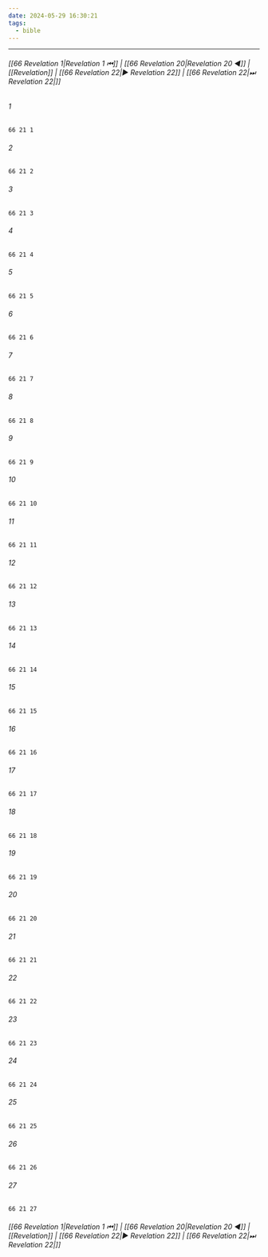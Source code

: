 ```yaml
---
date: 2024-05-29 16:30:21
tags:
  - bible
---
```

___

###### [[66 Revelation 1|Revelation 1 ⏮]] | [[66 Revelation 20|Revelation 20 ◀]] | [[Revelation]] | [[66 Revelation 22|▶ Revelation 22]] | [[66 Revelation 22|⏭ Revelation 22|]]

###### 1
``` verse
66 21 1 
```
###### 2
``` verse
66 21 2 
```
###### 3
``` verse
66 21 3 
```
###### 4
``` verse
66 21 4 
```
###### 5
``` verse
66 21 5 
```
###### 6
``` verse
66 21 6 
```
###### 7
``` verse
66 21 7 
```
###### 8
``` verse
66 21 8 
```
###### 9
``` verse
66 21 9 
```
###### 10
``` verse
66 21 10 
```
###### 11
``` verse
66 21 11 
```
###### 12
``` verse
66 21 12 
```
###### 13
``` verse
66 21 13 
```
###### 14
``` verse
66 21 14 
```
###### 15
``` verse
66 21 15 
```
###### 16
``` verse
66 21 16 
```
###### 17
``` verse
66 21 17 
```
###### 18
``` verse
66 21 18 
```
###### 19
``` verse
66 21 19 
```
###### 20
``` verse
66 21 20 
```
###### 21
``` verse
66 21 21 
```
###### 22
``` verse
66 21 22 
```
###### 23
``` verse
66 21 23 
```
###### 24
``` verse
66 21 24 
```
###### 25
``` verse
66 21 25 
```
###### 26
``` verse
66 21 26 
```
###### 27
``` verse
66 21 27 
```

###### [[66 Revelation 1|Revelation 1 ⏮]] | [[66 Revelation 20|Revelation 20 ◀]] | [[Revelation]] | [[66 Revelation 22|▶ Revelation 22]] | [[66 Revelation 22|⏭ Revelation 22|]]

